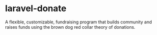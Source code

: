 # laravel-donate
A flexible, customizable, fundraising program that builds community and raises funds using the brown dog red collar theory of donations.
